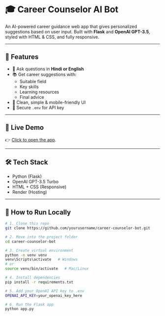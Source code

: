 # 🎓 Career Counselor AI Bot

An AI-powered career guidance web app that gives personalized suggestions based on user input. Built with **Flask** and **OpenAI GPT-3.5**, styled with HTML & CSS, and fully responsive.

---

## 🌟 Features

- 💬 Ask questions in **Hindi or English**
- 📚 Get career suggestions with:
  - Suitable field
  - Key skills
  - Learning resources
  - Final advice
- 🎯 Clean, simple & mobile-friendly UI
- 🔐 Secure `.env` for API key

---

## 🚀 Live Demo

👉 [Click to open the app](https://career-counselor-bot.onrender.com/).

---

## 🛠️ Tech Stack

- Python (Flask)
- OpenAI GPT-3.5 Turbo
- HTML + CSS (Responsive)
- Render (Hosting)

---

## 🔧 How to Run Locally

```bash
# 1. Clone this repo
git clone https://github.com/yourusername/career-counselor-bot.git

# 2. Move into the project folder
cd career-counselor-bot

# 3. Create virtual environment
python -m venv venv
venv\Scripts\activate   # Windows
# or
source venv/bin/activate   # Mac/Linux

# 4. Install dependencies
pip install -r requirements.txt

# 5. Add your OpenAI API key to .env
OPENAI_API_KEY=your_openai_key_here

# 6. Run the Flask app
python app.py

